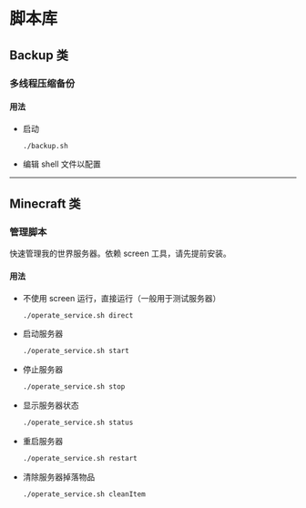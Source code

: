 # 脚本库

## Backup 类
### **多线程压缩备份**
#### **用法**
- 启动
    ```
    ./backup.sh
    ```
- 编辑 shell 文件以配置

---
## Minecraft 类
### **管理脚本**
快速管理我的世界服务器。依赖 screen 工具，请先提前安装。
#### **用法**
- 不使用 screen 运行，直接运行（一般用于测试服务器）
    ```bash
    ./operate_service.sh direct
    ```
- 启动服务器
    ```bash
    ./operate_service.sh start
    ```
- 停止服务器
    ```bash
    ./operate_service.sh stop
    ```
- 显示服务器状态
    ```bash
    ./operate_service.sh status
    ```
- 重启服务器
    ```bash
    ./operate_service.sh restart
    ```
- 清除服务器掉落物品
    ```bash
    ./operate_service.sh cleanItem
    ```